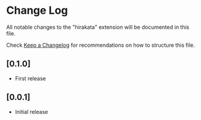 # Change Log

All notable changes to the "hirakata" extension will be documented in this file.

Check [Keep a Changelog](http://keepachangelog.com/) for recommendations on how to structure this file.

## [0.1.0]

- First release

## [0.0.1]

- Initial release

